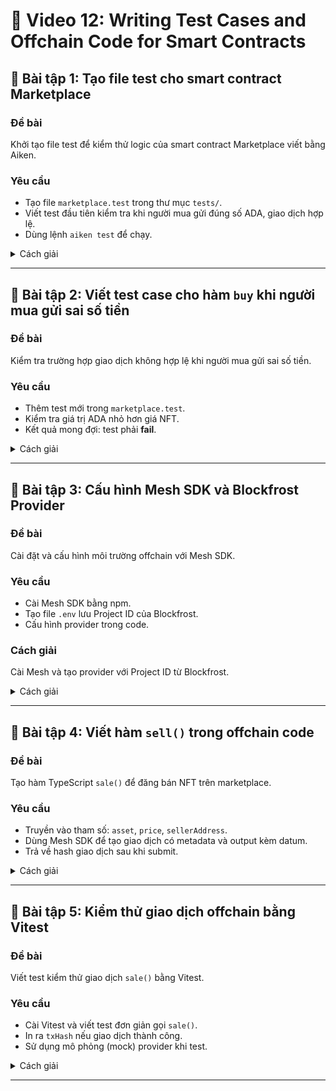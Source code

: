 # 📘 Video 12: Writing Test Cases and Offchain Code for Smart Contracts

## 📝 Bài tập 1: Tạo file test cho smart contract Marketplace

### Đề bài

Khởi tạo file test để kiểm thử logic của smart contract Marketplace viết bằng Aiken.

### Yêu cầu

- Tạo file `marketplace.test` trong thư mục `tests/`.
- Viết test đầu tiên kiểm tra khi người mua gửi đúng số ADA, giao dịch hợp lệ.
- Dùng lệnh `aiken test` để chạy.

<details>
<summary>Cách giải</summary>

Dùng lệnh tạo file test trong dự án Aiken và viết test cơ bản với `expect true`.

### Đáp án

```rust
use cardano/assets.{add, from_lovelace}
use cardano/transaction.{InlineDatum, Input, Transaction}
use marketplace.{Buy, MarketplaceDatum, WithdrawOrUpdate}
use mocktail.{
  add_input, complete, mock_script_address, mock_script_output, mock_tx_hash,
  mock_utxo_ref, mocktail_tx, required_signer_hash, tx_in, tx_in_inline_datum,
  tx_out, tx_out_inline_datum,
}
use mocktail/virgin_address.{mock_pub_key_address}
use mocktail/virgin_key_hash.{mock_policy_id, mock_pub_key_hash}

fn mock_datum() -> MarketplaceDatum {
  MarketplaceDatum {
    seller: mock_pub_key_address(0, None),
    price: 200_000_000,
    asset_name: "Test NFT",
    policy_id: mock_policy_id(0),
  }
}

fn get_buy_test_tx(
  is_only_one_input_from_script: Bool,
  is_process_paid: Bool,
) -> Transaction {
  let input_value =
    from_lovelace(2_000_000) |> add(mock_policy_id(0), "Test NFT", 1)

  mocktail_tx()
    |> tx_out(
        True,
        mock_pub_key_address(0, None),
        if is_process_paid {
          from_lovelace(202_000_000)
        } else {
          from_lovelace(100_000_000)
        },
      )
    |> complete()
    |> add_input(
        True,
        Input {
          output_reference: mock_utxo_ref(0, 1),
          output: mock_script_output(
            mock_script_address(0, None),
            input_value,
            InlineDatum(Some(mock_datum())),
          ),
        },
      )
    |> add_input(
        !is_only_one_input_from_script,
        Input {
          output_reference: mock_utxo_ref(0, 2),
          output: mock_script_output(
            mock_script_address(0, None),
            input_value,
            InlineDatum(Some(mock_datum())),
          ),
        },
      )
}

fn get_withdraw_test_tx(is_seller_signed: Bool) {
  mocktail_tx()
    |> tx_in(
        True,
        mock_tx_hash(0),
        1,
        from_lovelace(1_000_000),
        mock_script_address(0, None),
      )
    |> tx_in_inline_datum(True, mock_datum())
    |> required_signer_hash(
        True,
        if is_seller_signed {
          mock_pub_key_hash(0)
        } else {
          mock_pub_key_hash(5)
        },
      )
    |> complete()
}

fn get_update_test_tx(is_seller_signed: Bool) {
  let new_datum =
    MarketplaceDatum {
      seller: mock_pub_key_address(0, None),
      price: 500_000_000,
      asset_name: "Test NFT",
      policy_id: mock_policy_id(0),
    }

  mocktail_tx()
    |> tx_in(
        True,
        mock_tx_hash(0),
        1,
        from_lovelace(1_000_000),
        mock_script_address(0, None),
      )
    |> tx_in_inline_datum(True, mock_datum())
    |> tx_out_inline_datum(True, new_datum)
    |> required_signer_hash(
        True,
        if is_seller_signed {
          mock_pub_key_hash(0)
        } else {
          mock_pub_key_hash(5)
        },
      )
    |> complete()
}

test success_buy() {
  let output_reference = mock_utxo_ref(0, 1)
  let redeemer = Buy
  let is_only_one_input_from_script = True
  let is_process_paid = True

  let tx = get_buy_test_tx(is_only_one_input_from_script, is_process_paid)

  marketplace.marketplace.spend(
    Some(mock_datum()),
    redeemer,
    output_reference,
    tx,
  )
}

test fail_buy_with_mutiple_script_input() {
  let output_reference = mock_utxo_ref(0, 1)
  let redeemer = Buy
  let is_only_one_input_from_script = False
  let is_process_paid = True

  let tx = get_buy_test_tx(is_only_one_input_from_script, is_process_paid)

  !marketplace.marketplace.spend(
    Some(mock_datum()),
    redeemer,
    output_reference,
    tx,
  )
}

test fail_buy_without_proceed_paid() {
  let output_reference = mock_utxo_ref(0, 1)
  let redeemer = Buy
  let is_only_one_input_from_script = True
  let is_process_paid = False

  let tx = get_buy_test_tx(is_only_one_input_from_script, is_process_paid)

  !marketplace.marketplace.spend(
    Some(mock_datum()),
    redeemer,
    output_reference,
    tx,
  )
}

test success_withdraw() {
  let output_reference = mock_utxo_ref(0, 0)
  let redeemer = WithdrawOrUpdate
  let is_seller_signed = True

  let tx = get_withdraw_test_tx(is_seller_signed)

  marketplace.marketplace.spend(
    Some(mock_datum()),
    redeemer,
    output_reference,
    tx,
  )
}

test fail_withdraw_without_signature() {
  let output_reference = mock_utxo_ref(0, 0)
  let redeemer = WithdrawOrUpdate
  let is_seller_signed = False

  let tx = get_withdraw_test_tx(is_seller_signed)

  !marketplace.marketplace.spend(
    Some(mock_datum()),
    redeemer,
    output_reference,
    tx,
  )
}

test success_update() {
  let output_reference = mock_utxo_ref(0, 0)
  let redeemer = WithdrawOrUpdate
  let is_seller_signed = True

  let tx = get_update_test_tx(is_seller_signed)

  marketplace.marketplace.spend(
    Some(mock_datum()),
    redeemer,
    output_reference,
    tx,
  )
}

test fail_update_without_signature() {
  let output_reference = mock_utxo_ref(0, 0)
  let redeemer = WithdrawOrUpdate
  let is_seller_signed = False

  let tx = get_update_test_tx(is_seller_signed)

  !marketplace.marketplace.spend(
    Some(mock_datum()),
    redeemer,
    output_reference,
    tx,
  )
}
```

</details>

---

## 📝 Bài tập 2: Viết test case cho hàm `buy` khi người mua gửi sai số tiền

### Đề bài

Kiểm tra trường hợp giao dịch không hợp lệ khi người mua gửi sai số tiền.

### Yêu cầu

- Thêm test mới trong `marketplace.test`.
- Kiểm tra giá trị ADA nhỏ hơn giá NFT.
- Kết quả mong đợi: test phải **fail**.

<details>
<summary>Cách giải</summary>

So sánh giá trị `ada_sent` khác `nft_price` trong test.

### Đáp án

```rust
use cardano/assets.{add, from_lovelace}
use cardano/transaction.{InlineDatum, Input, Transaction}
use marketplace.{Buy, MarketplaceDatum, WithdrawOrUpdate}
use mocktail.{
  add_input, complete, mock_script_address, mock_script_output, mock_tx_hash,
  mock_utxo_ref, mocktail_tx, required_signer_hash, tx_in, tx_in_inline_datum,
  tx_out, tx_out_inline_datum,
}
use mocktail/virgin_address.{mock_pub_key_address}
use mocktail/virgin_key_hash.{mock_policy_id, mock_pub_key_hash}

fn mock_datum() -> MarketplaceDatum {
  MarketplaceDatum {
    seller: mock_pub_key_address(0, None),
    price: 200_000_000,
    asset_name: "Test NFT",
    policy_id: mock_policy_id(0),
  }
}

fn get_buy_test_tx(
  is_only_one_input_from_script: Bool,
  is_process_paid: Bool,
) -> Transaction {
  let input_value =
    from_lovelace(2_000_000) |> add(mock_policy_id(0), "Test NFT", 1)

  mocktail_tx()
    |> tx_out(
        True,
        mock_pub_key_address(0, None),
        if is_process_paid {
          from_lovelace(202_000_000)
        } else {
          from_lovelace(100_000_000)
        },
      )
    |> complete()
    |> add_input(
        True,
        Input {
          output_reference: mock_utxo_ref(0, 1),
          output: mock_script_output(
            mock_script_address(0, None),
            input_value,
            InlineDatum(Some(mock_datum())),
          ),
        },
      )
    |> add_input(
        !is_only_one_input_from_script,
        Input {
          output_reference: mock_utxo_ref(0, 2),
          output: mock_script_output(
            mock_script_address(0, None),
            input_value,
            InlineDatum(Some(mock_datum())),
          ),
        },
      )
}

fn get_withdraw_test_tx(is_seller_signed: Bool) {
  mocktail_tx()
    |> tx_in(
        True,
        mock_tx_hash(0),
        1,
        from_lovelace(1_000_000),
        mock_script_address(0, None),
      )
    |> tx_in_inline_datum(True, mock_datum())
    |> required_signer_hash(
        True,
        if is_seller_signed {
          mock_pub_key_hash(0)
        } else {
          mock_pub_key_hash(5)
        },
      )
    |> complete()
}

fn get_update_test_tx(is_seller_signed: Bool) {
  let new_datum =
    MarketplaceDatum {
      seller: mock_pub_key_address(0, None),
      price: 500_000_000,
      asset_name: "Test NFT",
      policy_id: mock_policy_id(0),
    }

  mocktail_tx()
    |> tx_in(
        True,
        mock_tx_hash(0),
        1,
        from_lovelace(1_000_000),
        mock_script_address(0, None),
      )
    |> tx_in_inline_datum(True, mock_datum())
    |> tx_out_inline_datum(True, new_datum)
    |> required_signer_hash(
        True,
        if is_seller_signed {
          mock_pub_key_hash(0)
        } else {
          mock_pub_key_hash(5)
        },
      )
    |> complete()
}

test success_buy() {
  let output_reference = mock_utxo_ref(0, 1)
  let redeemer = Buy
  let is_only_one_input_from_script = True
  let is_process_paid = True

  let tx = get_buy_test_tx(is_only_one_input_from_script, is_process_paid)

  marketplace.marketplace.spend(
    Some(mock_datum()),
    redeemer,
    output_reference,
    tx,
  )
}

test fail_buy_with_mutiple_script_input() {
  let output_reference = mock_utxo_ref(0, 1)
  let redeemer = Buy
  let is_only_one_input_from_script = False
  let is_process_paid = True

  let tx = get_buy_test_tx(is_only_one_input_from_script, is_process_paid)

  !marketplace.marketplace.spend(
    Some(mock_datum()),
    redeemer,
    output_reference,
    tx,
  )
}

test fail_buy_without_proceed_paid() {
  let output_reference = mock_utxo_ref(0, 1)
  let redeemer = Buy
  let is_only_one_input_from_script = True
  let is_process_paid = False

  let tx = get_buy_test_tx(is_only_one_input_from_script, is_process_paid)

  !marketplace.marketplace.spend(
    Some(mock_datum()),
    redeemer,
    output_reference,
    tx,
  )
}

test success_withdraw() {
  let output_reference = mock_utxo_ref(0, 0)
  let redeemer = WithdrawOrUpdate
  let is_seller_signed = True

  let tx = get_withdraw_test_tx(is_seller_signed)

  marketplace.marketplace.spend(
    Some(mock_datum()),
    redeemer,
    output_reference,
    tx,
  )
}

test fail_withdraw_without_signature() {
  let output_reference = mock_utxo_ref(0, 0)
  let redeemer = WithdrawOrUpdate
  let is_seller_signed = False

  let tx = get_withdraw_test_tx(is_seller_signed)

  !marketplace.marketplace.spend(
    Some(mock_datum()),
    redeemer,
    output_reference,
    tx,
  )
}

test success_update() {
  let output_reference = mock_utxo_ref(0, 0)
  let redeemer = WithdrawOrUpdate
  let is_seller_signed = True

  let tx = get_update_test_tx(is_seller_signed)

  marketplace.marketplace.spend(
    Some(mock_datum()),
    redeemer,
    output_reference,
    tx,
  )
}

test fail_update_without_signature() {
  let output_reference = mock_utxo_ref(0, 0)
  let redeemer = WithdrawOrUpdate
  let is_seller_signed = False

  let tx = get_update_test_tx(is_seller_signed)

  !marketplace.marketplace.spend(
    Some(mock_datum()),
    redeemer,
    output_reference,
    tx,
  )
}
```

</details>

---

## 📝 Bài tập 3: Cấu hình Mesh SDK và Blockfrost Provider

### Đề bài

Cài đặt và cấu hình môi trường offchain với Mesh SDK.

### Yêu cầu

- Cài Mesh SDK bằng npm.
- Tạo file `.env` lưu Project ID của Blockfrost.
- Cấu hình provider trong code.

### Cách giải

Cài Mesh và tạo provider với Project ID từ Blockfrost.

<details>
<summary>Cách giải</summary>

```bash
npm install @meshsdk/core @meshsdk/common
```

```ts
import { BlockfrostProvider } from "@meshsdk/core";

const provider = new BlockfrostProvider("mainnet", process.env.BLOCKFROST_ID);
```

</details>

---

## 📝 Bài tập 4: Viết hàm `sell()` trong offchain code

### Đề bài

Tạo hàm TypeScript `sale()` để đăng bán NFT trên marketplace.

### Yêu cầu

- Truyền vào tham số: `asset`, `price`, `sellerAddress`.
- Dùng Mesh SDK để tạo giao dịch có metadata và output kèm datum.
- Trả về hash giao dịch sau khi submit.

<details>
<summary>Cách giải</summary>

Dùng Mesh SDK với `Transaction().sendAssets().attachMetadata()` và `submit()`.

### Đáp án

```ts
import { Transaction } from "@meshsdk/core";

async function sale(asset, price, sellerAddress) {
  const tx = new Transaction({ initiator: sellerAddress })
    .sendAssets({ address: MARKETPLACE_ADDR, assets: { [asset]: 1 } })
    .attachMetadata(721, { price })
    .build();

  const txHash = await tx.submit();
  return txHash;
}
```

</details>

---

## 📝 Bài tập 5: Kiểm thử giao dịch offchain bằng Vitest

### Đề bài

Viết test kiểm thử giao dịch `sale()` bằng Vitest.

### Yêu cầu

- Cài Vitest và viết test đơn giản gọi `sale()`.
- In ra `txHash` nếu giao dịch thành công.
- Sử dụng mô phỏng (mock) provider khi test.

<details>
<summary>Cách giải</summary>

Sử dụng `vi.fn()` để tạo mock provider và xác minh hàm được gọi.

### Đáp án

```ts
import { describe, it, expect, vi } from "vitest";
import { sale } from "./marketplace";

describe("Marketplace sale", () => {
  it("should return tx hash", async () => {
    const mockProvider = vi.fn().mockResolvedValue("mockTxHash123");
    const result = await sale("asset1", 100, "addr_test1...");
    expect(result).toBeDefined();
  });
});
```

</details>

---
